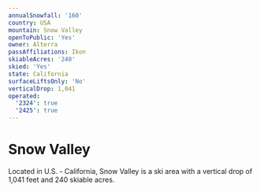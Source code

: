 ```yaml
---
annualSnowfall: '160'
country: USA
mountain: Snow Valley
openToPublic: 'Yes'
owner: Alterra
passAffiliations: Ikon
skiableAcres: '240'
skied: 'Yes'
state: California
surfaceLiftsOnly: 'No'
verticalDrop: 1,041
operated:
  '2324': true
  '2425': true
---
```



# Snow Valley

Located in U.S. - California, Snow Valley is a ski area with a vertical drop of 1,041 feet and 240 skiable acres.
